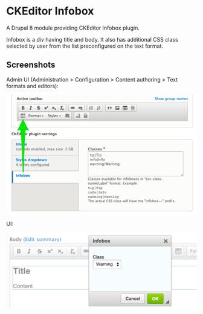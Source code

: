 # CKEditor Infobox

A Drupal 8 module providing CKEditor Infobox plugin.

Infobox is a div having title and body. It also has additional CSS class selected by user from the list preconfigured on the text format.

## Screenshots

Admin UI (Administration > Configuration > Content authoring > Text formats and editors):

![Admin UI](imges/admin-ui.png)

UI:

![UI](imges/ui.png)
